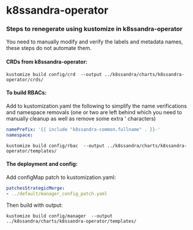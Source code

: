 # k8ssandra-operator

### Steps to renegerate using kustomize in k8ssandra-operator

You need to manually modify and verify the labels and metadata names, these steps do not automate them.

#### CRDs from k8ssandra-operator:

```
kustomize build config/crd  --output ../k8ssandra/charts/k8ssandra-operator/crds/
```

#### To build RBACs:

Add to kustomization.yaml the following to simplify the name verifications and namespace removals (one or two are left behind which you need to manually cleanup as well as remove some extra ' characters)

```yaml
namePrefix: '{{ include "k8ssandra-common.fullname" . }}-'
namespace: 
```

```
kustomize build config/rbac  --output ../k8ssandra/charts/k8ssandra-operator/templates/
```

#### The deployment and config:

Add configMap patch to kustomization.yaml:

```yaml
patchesStrategicMerge:
- ../default/manager_config_patch.yaml
```

Then build with output:

```
kustomize build config/manager  --output ../k8ssandra/charts/k8ssandra-operator/templates/
```
